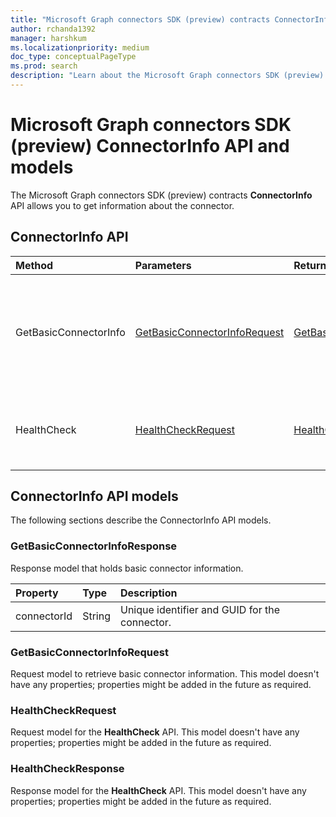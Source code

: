 ```yaml
---
title: "Microsoft Graph connectors SDK (preview) contracts ConnectorInfo API and models"
author: rchanda1392
manager: harshkum
ms.localizationpriority: medium
doc_type: conceptualPageType
ms.prod: search
description: "Learn about the Microsoft Graph connectors SDK (preview) contracts ConnectorInfo API and models."
---
```


# Microsoft Graph connectors SDK (preview) ConnectorInfo API and models

The Microsoft Graph connectors SDK (preview) contracts **ConnectorInfo** API allows you to get information about the connector.

## ConnectorInfo API

|Method |Parameters |Return Type |Description |
|:----------|:-------------|:----------|:-------------|
|GetBasicConnectorInfo |[GetBasicConnectorInfoRequest](#getbasicconnectorinforequest) |[GetBasicConnectorInfoResponse](#getbasicconnectorinforesponse) |Gets basic information about the connector. Used by the platform to fetch the unique connector ID. |
|HealthCheck |[HealthCheckRequest](#healthcheckrequest) |[HealthCheckResponse](#healthcheckresponse) |Checks communication from the platform to the connector server. |

## ConnectorInfo API models

The following sections describe the ConnectorInfo API models.

### GetBasicConnectorInfoResponse

Response model that holds basic connector information.

|Property |Type |Description |
|:----------|:-------------|:----------|
|connectorId |String  |Unique identifier and GUID for the connector. |

### GetBasicConnectorInfoRequest

Request model to retrieve basic connector information. This model doesn't have any properties; properties might be added in the future as required.

### HealthCheckRequest

Request model for the **HealthCheck** API. This model doesn't have any properties; properties might be added in the future as required.

### HealthCheckResponse

Response model for the **HealthCheck** API. This model doesn't have any properties; properties might be added in the future as required.

